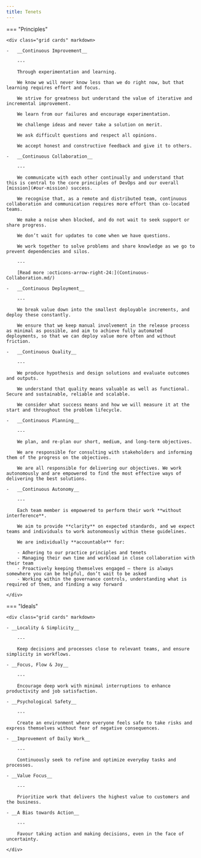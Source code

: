 ```yaml
---
title: Tenets
---
```


=== "Principles"

    <div class="grid cards" markdown>

    -   __Continuous Improvement__
    
        ---
    
        Through experimentation and learning.

        We know we will never know less than we do right now, but that learning requires effort and focus.

        We strive for greatness but understand the value of iterative and incremental improvement. 

        We learn from our failures and encourage experimentation. 

        We challenge ideas and never take a solution on merit. 

        We ask difficult questions and respect all opinions. 
        
        We accept honest and constructive feedback and give it to others.  
        
    -   __Continuous Collaboration__
    
        ---

        We communicate with each other continually and understand that this is central to the core principles of DevOps and our overall [mission](#our-mission) success.

        We recognise that, as a remote and distributed team, continuous collaboration and communication requires more effort than co-located teams. 

        We make a noise when blocked, and do not wait to seek support or share progress. 

        We don’t wait for updates to come when we have questions. 

        We work together to solve problems and share knowledge as we go to prevent dependencies and silos.

        ---

        [Read more :octicons-arrow-right-24:](Continuous-Collaboration.md/)

    -   __Continuous Deployment__
    
        ---

        We break value down into the smallest deployable increments, and deploy these constantly.

        We ensure that we keep manual involvement in the release process as minimal as possible, and aim to achieve fully automated deployments, so that we can deploy value more often and without friction.

    -   __Continuous Quality__
    
        ---

        We produce hypothesis and design solutions and evaluate outcomes and outputs. 

        We understand that quality means valuable as well as functional. Secure and sustainable, reliable and scalable.

        We consider what success means and how we will measure it at the start and throughout the problem lifecycle.

    -   __Continuous Planning__
    
        ---

        We plan, and re-plan our short, medium, and long-term objectives.

        We are responsible for consulting with stakeholders and informing them of the progress on the objectives. 

        We are all responsible for delivering our objectives. We work autonomously and are empowered to find the most effective ways of delivering the best solutions. 

    -   __Continuous Autonomy__
    
        ---
    
        Each team member is empowered to perform their work **without interference**. 

        We aim to provide **clarity** on expected standards, and we expect teams and individuals to work autonomously within these guidelines.

        We are individually **accountable** for:

        - Adhering to our practice principles and tenets
        - Managing their own time and workload in close collaboration with their team  
        - Proactively keeping themselves engaged – there is always somewhere you can be helpful, don’t wait to be asked
        - Working within the governance controls, understanding what is required of them, and finding a way forward 

    </div>

 
=== "Ideals"


    <div class="grid cards" markdown>

    - __Locality & Simplicity__

        ---

        Keep decisions and processes close to relevant teams, and ensure simplicity in workflows.

    - __Focus, Flow & Joy__
    
        ---

        Encourage deep work with minimal interruptions to enhance productivity and job satisfaction.

    - __Psychological Safety__
    
        ---

        Create an environment where everyone feels safe to take risks and express themselves without fear of negative consequences.

    - __Improvement of Daily Work__

        ---

        Continuously seek to refine and optimize everyday tasks and processes.

    - __Value Focus__  

        ---

        Prioritize work that delivers the highest value to customers and the business.

    - __A Bias towards Action__ 

        ---

        Favour taking action and making decisions, even in the face of uncertainty.

    </div>